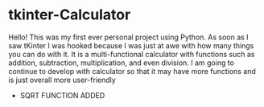 # tkinter-Calculator
Hello! This was my first ever personal project using Python. As soon as I saw tKinter I was hooked because I was just at awe with how many things you can do with it.
It is a multi-functional calculator with functions such as addition, subtraction, multiplication, and even division.
I am going to continue to develop with calculator so that it may have more functions and is just overall more user-friendly
* SQRT FUNCTION ADDED 

